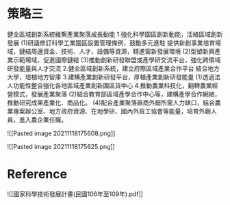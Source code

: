 # 策略三
健全區域創新系統維繫產業聚落成長動能
1.強化科學園區創新動能，活絡區域創新發展
(1)研議修訂科學工業園區設置管理條例，鼓勵多元進駐
提供新創事業培育場域，鏈結周邊資金、技術、人才、設備等資源，精進窗新發展環境
(2)型塑新興產業示範場域，促進國際鏈結
(3)推動創新研發聯盟或產學研交流平台，強化跨領域研發能量與人才交流
2.健全區域創新系統，建立府際區域產業合作平台
結合地方大學，培植地方智庫
3.建構產業創新研發平台，厚植產業創新研發能量
(1)透過法人功能性整合強化各地區域產業創新園區貨中心
4.推動農業科技化，翻轉農業經營模式，發展產業聚落
(2)結合教育部區域產學合作中心等，建構產學合作網絡，推動研究成果產業化、商品化。
(4)配合產業聚落廠商外銷所需人力缺口，結合農業專案辦公室、地方政府資源、在地學研、國內外貿工協會等能量，培育外銷人員，進入農企業任職。

![[Pasted image 20211118175608.png]]

![[Pasted image 20211118175625.png]]

# Reference
![[國家科學技術發展計畫(民國106年至109年).pdf]]
